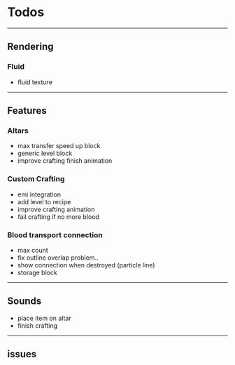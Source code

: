 # Todos

---

## Rendering

### Fluid

* fluid texture

---

## Features

### Altars

* max transfer speed up block
* generic level block
* improve crafting finish animation

### Custom Crafting

* emi integration
* add level to recipe
* improve crafting animation
* fail crafting if no more blood

### Blood transport connection

* max count
* fix outline overlap problem..
* show connection when destroyed (particle line)
* storage block

---

## Sounds

* place item on altar
* finish crafting

---

## issues
